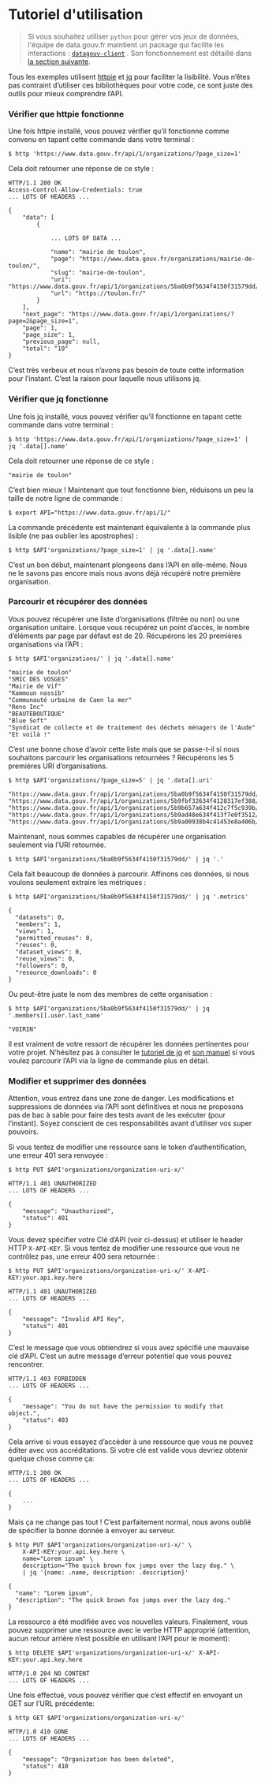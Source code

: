 # Tutoriel d'utilisation

> Si vous souhaitez utiliser `python` pour gérer vos jeux de données, l'équipe de data.gouv.fr maintient un package qui facilite les interactions : [`datagouv-client`](https://github.com/datagouv/datagouv_client) . Son fonctionnement est détaillé dans [la section suivante](gerer-un-jeu-de-donnees-par-lapi.md).

Tous les exemples utilisent [httpie](http://httpie.org/) et [jq](http://stedolan.github.io/jq/) pour faciliter la lisibilité. Vous n’êtes pas contraint d’utiliser ces bibliothèques pour votre code, ce sont juste des outils pour mieux comprendre l’API.

### Vérifier que httpie fonctionne <a href="#verifier-que-httpie-fonctionne" id="verifier-que-httpie-fonctionne"></a>

Une fois httpie installé, vous pouvez vérifier qu’il fonctionne comme convenu en tapant cette commande dans votre terminal :

```
$ http 'https://www.data.gouv.fr/api/1/organizations/?page_size=1'
```

Cela doit retourner une réponse de ce style :

```
HTTP/1.1 200 OK
Access-Control-Allow-Credentials: true
... LOTS OF HEADERS ...

{
    "data": [
        {

            ... LOTS OF DATA ...

            "name": "mairie de toulon",
            "page": "https://www.data.gouv.fr/organizations/mairie-de-toulon/",
            "slug": "mairie-de-toulon",
            "uri": "https://www.data.gouv.fr/api/1/organizations/5ba0b9f5634f4150f31579dd/",
            "url": "https://toulon.fr/"
        }
    ],
    "next_page": "https://www.data.gouv.fr/api/1/organizations/?page=2&page_size=1",
    "page": 1,
    "page_size": 1,
    "previous_page": null,
    "total": "10"
}
```

C’est très verbeux et nous n’avons pas besoin de toute cette information pour l’instant. C’est la raison pour laquelle nous utilisons jq.

### Vérifier que jq fonctionne <a href="#verifier-que-jq-fonctionne" id="verifier-que-jq-fonctionne"></a>

Une fois jq installé, vous pouvez vérifier qu’il fonctionne en tapant cette commande dans votre terminal :

```
$ http 'https://www.data.gouv.fr/api/1/organizations/?page_size=1' | jq '.data[].name'
```

Cela doit retourner une réponse de ce style :

```
"mairie de toulon"
```

C’est bien mieux ! Maintenant que tout fonctionne bien, réduisons un peu la taille de notre ligne de commande :

```
$ export API="https://www.data.gouv.fr/api/1/"
```

La commande précédente est maintenant équivalente à la commande plus lisible (ne pas oublier les apostrophes) :

```
$ http $API'organizations/?page_size=1' | jq '.data[].name'
```

C’est un bon début, maintenant plongeons dans l’API en elle-même. Nous ne le savons pas encore mais nous avons déjà récupéré notre première organisation.

### Parcourir et récupérer des données <a href="#parcourir-et-recuperer-des-donnees" id="parcourir-et-recuperer-des-donnees"></a>

Vous pouvez récupérer une liste d’organisations (filtrée ou non) ou une organisation unitaire. Lorsque vous récupérez un point d’accès, le nombre d’éléments par page par défaut est de 20. Récupérons les 20 premières organisations via l’API :

```
$ http $API'organizations/' | jq '.data[].name'
```

```
"mairie de toulon"
"SMIC DES VOSGES"
"Mairie de Vif"
"Kammoun nassib"
"Communauté urbaine de Caen la mer"
"Reno Inc"
"BEAUTEBOUTIQUE"
"Blue Soft"
"Syndicat de collecte et de traitement des déchets ménagers de l'Aude"
"Et voilà !"
```

C’est une bonne chose d’avoir cette liste mais que se passe-t-il si nous souhaitons parcourir les organisations retournées ? Récupérons les 5 premières URI d’organisations.

```
$ http $API'organizations/?page_size=5' | jq '.data[].uri'
```

```
"https://www.data.gouv.fr/api/1/organizations/5ba0b9f5634f4150f31579dd/"
"https://www.data.gouv.fr/api/1/organizations/5b9fbf32634f4128317ef388/"
"https://www.data.gouv.fr/api/1/organizations/5b9b657a634f412c7f5c939b/"
"https://www.data.gouv.fr/api/1/organizations/5b9ad48e634f413f7e0f3512/"
"https://www.data.gouv.fr/api/1/organizations/5b9a00938b4c41453e8a406b/"
```

Maintenant, nous sommes capables de récupérer une organisation seulement via l’URI retournée.

```
$ http $API'organizations/5ba0b9f5634f4150f31579dd/' | jq '.'
```

Cela fait beaucoup de données à parcourir. Affinons ces données, si nous voulons seulement extraire les métriques :

```
$ http $API'organizations/5ba0b9f5634f4150f31579dd/' | jq '.metrics'
```

```
{
  "datasets": 0,
  "members": 1,
  "views": 1,
  "permitted_reuses": 0,
  "reuses": 0,
  "dataset_views": 0,
  "reuse_views": 0,
  "followers": 0,
  "resource_downloads": 0
}
```

Ou peut-être juste le nom des membres de cette organisation :

```
$ http $API'organizations/5ba0b9f5634f4150f31579dd/' | jq '.members[].user.last_name'
```

```
"VOIRIN"
```

Il est vraiment de votre ressort de récupérer les données pertinentes pour votre projet. N’hésitez pas à consulter le [tutoriel de jq](http://stedolan.github.io/jq/tutorial/) et [son manuel](http://stedolan.github.io/jq/manual/) si vous voulez parcourir l’API via la ligne de commande plus en détail.

### Modifier et supprimer des données <a href="#modifier-et-supprimer-des-donnees" id="modifier-et-supprimer-des-donnees"></a>

Attention, vous entrez dans une zone de danger. Les modifications et suppressions de données via l’API sont définitives et nous ne proposons pas de bac à sable pour faire des tests avant de les exécuter (pour l’instant). Soyez conscient de ces responsabilités avant d’utiliser vos super pouvoirs.

Si vous tentez de modifier une ressource sans le token d’authentification, une erreur 401 sera renvoyée :

```
$ http PUT $API'organizations/organization-uri-x/'
```

```
HTTP/1.1 401 UNAUTHORIZED
... LOTS OF HEADERS ...

{
    "message": "Unauthorized",
    "status": 401
}
```

Vous devez spécifier votre Clé d’API (voir ci-dessus) et utiliser le header HTTP `X-API-KEY`. Si vous tentez de modifier une ressource que vous ne contrôlez pas, une erreur 400 sera retournée :

```
$ http PUT $API'organizations/organization-uri-x/' X-API-KEY:your.api.key.here
```

```
HTTP/1.1 401 UNAUTHORIZED
... LOTS OF HEADERS ...

{
    "message": "Invalid API Key",
    "status": 401
}
```

C’est le message que vous obtiendrez si vous avez spécifié une mauvaise clé d’API. C’est un autre message d’erreur potentiel que vous pouvez rencontrer.

```
HTTP/1.1 403 FORBIDDEN
... LOTS OF HEADERS ...

{
    "message": "You do not have the permission to modify that object.",
    "status": 403
}
```

Cela arrive si vous essayez d’accéder à une ressource que vous ne pouvez éditer avec vos accréditations. Si votre clé est valide vous devriez obtenir quelque chose comme ça:

```
HTTP/1.1 200 OK
... LOTS OF HEADERS ...

{
    ...
}
```

Mais ça ne change pas tout ! C’est parfaitement normal, nous avons oublié de spécifier la bonne donnée à envoyer au serveur.

```
$ http PUT $API'organizations/organization-uri-x/' \
    X-API-KEY:your.api.key.here \
    name="Lorem ipsum" \
    description="The quick brown fox jumps over the lazy dog." \
    | jq '{name: .name, description: .description}'
```

```
{
  "name": "Lorem ipsum",
  "description": "The quick brown fox jumps over the lazy dog."
}
```

La ressource a été modifiée avec vos nouvelles valeurs. Finalement, vous pouvez supprimer une ressource avec le verbe HTTP approprié (attention, aucun retour arrière n’est possible en utilisant l’API pour le moment):

```
$ http DELETE $API'organizations/organization-uri-x/' X-API-KEY:your.api.key.here
```

```
HTTP/1.0 204 NO CONTENT
... LOTS OF HEADERS ...
```

Une fois effectué, vous pouvez vérifier que c’est effectif en envoyant un GET sur l’URL précédente:

```
$ http GET $API'organizations/organization-uri-x/'
```

```
HTTP/1.0 410 GONE
... LOTS OF HEADERS ...

{
    "message": "Organization has been deleted",
    "status": 410
}
```
